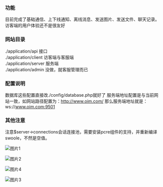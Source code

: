 ###  功能
  
  目前完成了基础通信、上下线通知、离线消息、发送图片、发送文件、聊天记录。访客端的用户体验还不是很友好


###  网站目录  
./application/api  接口  
./application/client 访客端与客服端  
./application/server 服务端  
./application/admin 没做，就客服管理而已

###  配置说明  
数据库这些配置直接改./config/database.php就好了
服务端地址配置是与当前网站一致，如网站路径配置为：http://www.oim.com/
那么服务端地址就是：ws://www.oim.com:9501


###  其他注意

注意$server->connections会话连接池，需要安装pcre组件的支持，并重新编译swoole，不然是空值。


![图片1](https://github.com/phpvcl/oim/blob/master/readme/01.png)  

![图片2](https://github.com/phpvcl/oim/blob/master/readme/02.png)  

![图片4](https://github.com/phpvcl/oim/blob/master/readme/04.png)  

![图片3](https://github.com/phpvcl/oim/blob/master/readme/03.png)  
